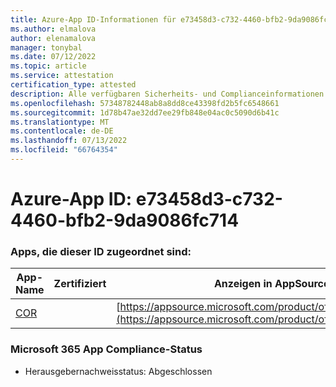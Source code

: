 ```yaml
---
title: Azure-App ID-Informationen für e73458d3-c732-4460-bfb2-9da9086fc714
ms.author: elmalova
author: elenamalova
manager: tonybal
ms.date: 07/12/2022
ms.topic: article
ms.service: attestation
certification_type: attested
description: Alle verfügbaren Sicherheits- und Complianceinformationen für e73458d3-c732-4460-bfb2-9da9086fc714.
ms.openlocfilehash: 57348782448ab8a8dd8ce43398fd2b5fc6548661
ms.sourcegitcommit: 1d78b47ae32dd7ee29fb848e04ac0c5090d6b41c
ms.translationtype: MT
ms.contentlocale: de-DE
ms.lasthandoff: 07/13/2022
ms.locfileid: "66764354"
---
```

# <a name="azure-app-id-e73458d3-c732-4460-bfb2-9da9086fc714"></a>Azure-App ID: e73458d3-c732-4460-bfb2-9da9086fc714


### <a name="apps-associated-with-this-id"></a>Apps, die dieser ID zugeordnet sind:
| **App-Name** | **Zertifiziert** | **Anzeigen in AppSource** |
|--------------|---------------|-----------------------|
| [COR](../forward/WA200004235.md) |  | [https://appsource.microsoft.com/product/office/WA200004235](https://appsource.microsoft.com/product/office/WA200004235) |

### <a name="microsoft-365-app-compliance-status"></a>Microsoft 365 App Compliance-Status
- Herausgebernachweisstatus: Abgeschlossen
